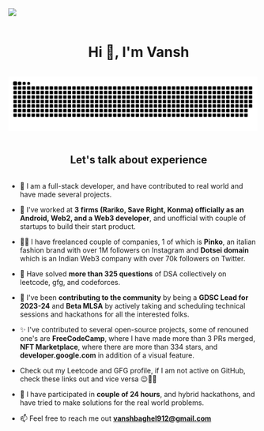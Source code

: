 <!--horizontal divider(gradiant)-->
<img src="https://user-images.githubusercontent.com/73097560/115834477-dbab4500-a447-11eb-908a-139a6edaec5c.gif">

<!--h1 without bottom border-->
<div id="user-content-toc">
  <ul align="center">
    <summary><h1 style="display: inline-block">Hi 👋, I'm Vansh</h1></summary>
  </ul>
</div>

<!--- snake -->
<div align="center">
  <img  src="https://github.com/1999AZZAR/1999AZZAR/blob/main/resources/img/grid-snake.svg"
       alt="snake" /></a>
</div>

<!--h2 without bottom border-->
<div id="user-content-toc">
  <ul align="center">
    <summary><h2 style="display: inline-block">Let's talk about experience</h2></summary>
  </ul>
</div>

<!--Intro start-->

- 🔭 I am a full-stack developer, and have contributed to real world and have made several projects.

- 💼 I've worked at **3 firms (Rariko, Save Right, Konma) officially as an Android, Web2, and a Web3 developer**, and unofficial with couple of startups to build their start product.

- 👨‍💻 I have freelanced couple of companies, 1 of which is **Pinko**, an italian fashion brand with over 1M followers on Instagram and **Dotsei domain** which is an Indian Web3 company with over 70k followers on Twitter.

- 🌱 Have solved **more than 325 questions** of DSA collectively on leetcode, gfg, and codeforces.

- 🤞 I've been **contributing to the community** by being a **GDSC Lead for 2023-24** and **Beta MLSA** by actively taking and scheduling technical sessions and hackathons for all the interested folks.

- ✨ I've contributed to several open-source projects, some of renouned one's are **FreeCodeCamp**, where I have made more than 3 PRs merged, **NFT Marketplace**, where there are more than 334 stars, and **developer.google.com** in addition of a visual feature.

- Check out my Leetcode and GFG profile, if I am not active on GitHub, check these links out and vice versa 😉👨‍💻

- 🌟 I have participated in **couple of 24 hours**, and hybrid hackathons, and have tried to make solutions for the real world problems.

- 📫 Feel free to reach me out **vanshbaghel912@gmail.com**
